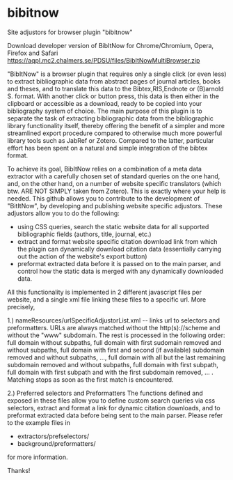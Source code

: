 # bibitnow
Site adjustors for browser plugin "bibitnow"

Download developer version of BibItNow for Chrome/Chromium, Opera, Firefox and Safari
https://aqpl.mc2.chalmers.se/PDSU/files/BibItNowMultiBrowser.zip

"BibItNow" is a browser plugin that requires only a single click (or even less) to extract bibliographic data from abstract pages of journal articles, books and theses, and to translate this data to the Bibtex,RIS,Endnote or (B)arnold S. format. With another click or button press, this data is then either in the clipboard or accessible as a download, ready to be copied into your bibliography system of choice. The main purpose of this plugin is to separate the task of extracting bibliographic data from the bibliographic library functionality itself, thereby offering the benefit of a simpler and more streamlined export procedure compared to otherwise much more powerful library tools such as JabRef or Zotero. Compared to the latter, particular effort has been spent on a natural and simple integration of the bibtex format.

To achieve its goal, BibItNow relies on a combination of a meta data extractor with a carefully chosen set of standard queries on the one hand, and, on the other hand, on a number of website specific translators (which btw. ARE NOT SIMPLY taken from Zotero). This is exactly where your help is needed. This github allows you to contribute to the development of "BitItNow", by developing and publishing website specific adjustors. These adjustors allow you to do the following:
- using CSS queries, search the static website data for all supported bibliographic fields (authors, title, journal, etc.)
- extract and format website specific citation download link from which the plugin can dynamically download citation data (essentially carrying out the action of the website's export button)
- preformat extracted data before it is passed on to the main parser, and control how the static data is merged with any dynamically downloaded data.

All this functionality is implemented in 2 different javascript files per website, and a single xml file linking these files to a specific url. More precisely,

1.) nameResources/urlSpecificAdjustorList.xml -- links url to selectors and preformatters. URLs are always matched without the http(s)://scheme and without the "www" subdomain. The rest is processed in the following order:
full domain without subpaths, full domain with first sudomain removed and without subpaths, full domain with first and second (if available) subdomain removed and without subpaths, ..., full domain with all but the last remaining subdomain removed and without subpaths, full domain with first subpath, full domain with first subpath and with the first subdomain removed, ... . Matching stops as soon as the first match is encountered.

2.) Preferred selectors and Preformatters
The functions defined and exposed in these files allow you to define custom search queries via css selectors, extract and format a link for dynamic citation downloads, and to preformat extracted data before being sent to the main parser. Please refer to the example files in
- extractors/prefselectors/
- background/preformatters/

for more information.

Thanks!